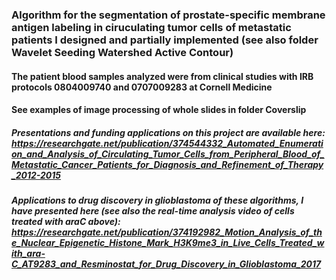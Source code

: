### Algorithm for the segmentation of prostate-specific membrane antigen labeling in ciruculating tumor cells of metastatic patients I designed and partially implemented (see also folder Wavelet Seeding Watershed Active Contour)

#### The patient blood samples analyzed were from clinical studies with IRB protocols 0804009740 and 0707009283 at Cornell Medicine

#### See examples of image processing of whole slides in folder Coverslip

##### Presentations and funding applications on this project are available here: https://researchgate.net/publication/374544332_Automated_Enumeration_and_Analysis_of_Circulating_Tumor_Cells_from_Peripheral_Blood_of_Metastatic_Cancer_Patients_for_Diagnosis_and_Refinement_of_Therapy_2012-2015

##### Applications to drug discovery in glioblastoma of these algorithms, I have presented here (see also the real-time analysis video of cells treated with araC above): https://researchgate.net/publication/374192982_Motion_Analysis_of_the_Nuclear_Epigenetic_Histone_Mark_H3K9me3_in_Live_Cells_Treated_with_ara-C_AT9283_and_Resminostat_for_Drug_Discovery_in_Glioblastoma_2017
